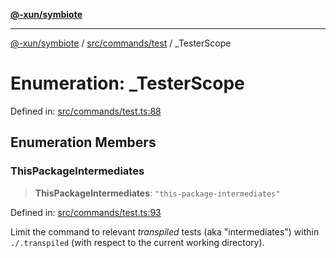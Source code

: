 [**@-xun/symbiote**](../../../../README.md)

***

[@-xun/symbiote](../../../../README.md) / [src/commands/test](../README.md) / \_TesterScope

# Enumeration: \_TesterScope

Defined in: [src/commands/test.ts:88](https://github.com/Xunnamius/symbiote/blob/51eddb5973356cb1aa2a534c04d214fae24d5526/src/commands/test.ts#L88)

## Enumeration Members

### ThisPackageIntermediates

> **ThisPackageIntermediates**: `"this-package-intermediates"`

Defined in: [src/commands/test.ts:93](https://github.com/Xunnamius/symbiote/blob/51eddb5973356cb1aa2a534c04d214fae24d5526/src/commands/test.ts#L93)

Limit the command to relevant _transpiled_ tests (aka "intermediates")
within `./.transpiled` (with respect to the current working directory).
